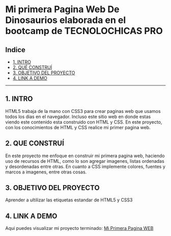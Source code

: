 # Mi primera Pagina Web De Dinosaurios elaborada en el bootcamp de TECNOLOCHICAS PRO


## **Indice**

* [1. INTRO](https://github.com/YulianaNunezG/PaginaWebDeDinosaurios/edit/main/README.md#indice)
* [2. QUÉ CONSTRUÍ](https://github.com/YulianaNunezG/PaginaWebDeDinosaurios/edit/main/README.md#2-que-constru%C3%AD) 
* [3. OBJETIVO DEL PROYECTO](https://github.com/YulianaNunezG/PaginaWebDeDinosaurios/edit/main/README.md#3-objetivo-del-proyecto) 
* [4. LINK A DEMO](https://github.com/YulianaNunezG/PaginaWebDeDinosaurios/edit/main/README.md#4-link-a-demo) 

****

## 1. INTRO
HTML5 trabaja de la mano con CSS3 para crear paginas web que usamos todos los dias en el navegador. Incluso este sitio web en donde estas viendo este contenido esta construido con HTML y CSS.
En este proyecto, con los conocimientos de HTML y CSS realice mi primer pagina web.

## 2. QUE CONSTRUÍ
En este proyecto me enfoque en construir mi primera pagina web, haciendo uso de recursos de HTML, como lo son agregar imagenes, listas ordenadas y desordenadas entre otras. En cuanto a CSS implemente colores, fuentes y marcos a imagenes, entre otras cosas.

## 3. OBJETIVO DEL PROYECTO
Aprender a ultilizar las etiquetas estandar de HTML5 y CSS3

## 4. LINK A DEMO
Aqui puedes visualizar mi proyecto terminado: [Mi Primera Pagina WEB](#)
